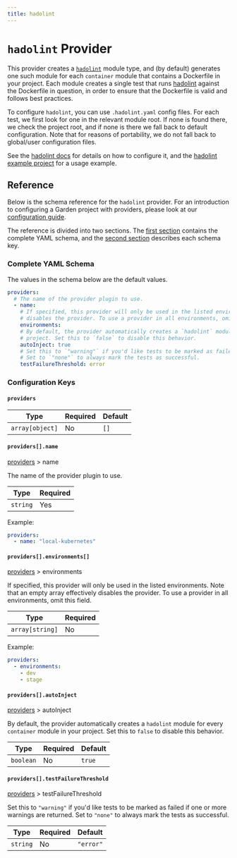 ```yaml
---
title: hadolint
---
```


# `hadolint` Provider

This provider creates a [`hadolint`](../module-types/hadolint.md) module type, and (by default) generates one
such module for each `container` module that contains a Dockerfile in your project. Each module creates a single
test that runs [hadolint](https://github.com/hadolint/hadolint) against the Dockerfile in question, in order to
ensure that the Dockerfile is valid and follows best practices.

To configure `hadolint`, you can use `.hadolint.yaml` config files. For each test, we first look for one in
the relevant module root. If none is found there, we check the project root, and if none is there we fall back to
default configuration. Note that for reasons of portability, we do not fall back to global/user configuration files.

See the [hadolint docs](https://github.com/hadolint/hadolint#configure) for details on how to configure it, and the
[hadolint example project](https://github.com/garden-io/garden/tree/v0.11.1/examples/hadolint) for a usage example.

## Reference

Below is the schema reference for the `hadolint` provider. For an introduction to configuring a Garden project with providers, please look at our [configuration guide](../guides/configuration-files.md).

The reference is divided into two sections. The [first section](#complete-yaml-schema) contains the complete YAML schema, and the [second section](#configuration-keys) describes each schema key.

### Complete YAML Schema

The values in the schema below are the default values.

```yaml
providers:
  # The name of the provider plugin to use.
  - name:
    # If specified, this provider will only be used in the listed environments. Note that an empty array effectively
    # disables the provider. To use a provider in all environments, omit this field.
    environments:
    # By default, the provider automatically creates a `hadolint` module for every `container` module in your
    # project. Set this to `false` to disable this behavior.
    autoInject: true
    # Set this to `"warning"` if you'd like tests to be marked as failed if one or more warnings are returned.
    # Set to `"none"` to always mark the tests as successful.
    testFailureThreshold: error
```
### Configuration Keys

#### `providers`

| Type            | Required | Default |
| --------------- | -------- | ------- |
| `array[object]` | No       | `[]`    |

#### `providers[].name`

[providers](#providers) > name

The name of the provider plugin to use.

| Type     | Required |
| -------- | -------- |
| `string` | Yes      |

Example:

```yaml
providers:
  - name: "local-kubernetes"
```

#### `providers[].environments[]`

[providers](#providers) > environments

If specified, this provider will only be used in the listed environments. Note that an empty array effectively disables the provider. To use a provider in all environments, omit this field.

| Type            | Required |
| --------------- | -------- |
| `array[string]` | No       |

Example:

```yaml
providers:
  - environments:
    - dev
    - stage
```

#### `providers[].autoInject`

[providers](#providers) > autoInject

By default, the provider automatically creates a `hadolint` module for every `container` module in your
project. Set this to `false` to disable this behavior.

| Type      | Required | Default |
| --------- | -------- | ------- |
| `boolean` | No       | `true`  |

#### `providers[].testFailureThreshold`

[providers](#providers) > testFailureThreshold

Set this to `"warning"` if you'd like tests to be marked as failed if one or more warnings are returned.
Set to `"none"` to always mark the tests as successful.

| Type     | Required | Default   |
| -------- | -------- | --------- |
| `string` | No       | `"error"` |

